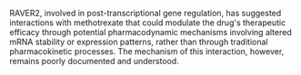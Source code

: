 RAVER2, involved in post-transcriptional gene regulation, has suggested interactions with methotrexate that could modulate the drug's therapeutic efficacy through potential pharmacodynamic mechanisms involving altered mRNA stability or expression patterns, rather than through traditional pharmacokinetic processes. The mechanism of this interaction, however, remains poorly documented and understood.